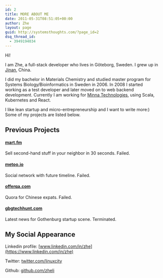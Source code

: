 ```yaml
---
id: 2
title: MORE ABOUT ME
date: 2011-05-31T08:51:05+00:00
author: Zhe
layout: page
guid: http://systemsthoughts.com/?page_id=2
dsq_thread_id:
  - 3949194034
---
```

Hi!

I am Zhe, a full-stack developer who lives in Göteborg, Sweden. I grew up in <a href="http://goo.gl/maps/vfld"
target="_blank">Jinan</a>, China.

I did my bachelor in Materials Chemistry and studied master program for Systems Biology/Bioinformatics in Sweden in 2006. In 2008 I started working as a test developer and later moved on to web backend development. Currently I am working for [Minna Technologies](https://minnatechnologies.com/), using Scala, Kubernetes and React.

I like lean startup and micro-entrepreneurship and I want to write more:) Some of my projects are listed below.

## Previous Projects

#### <a href="http://mart.fm" target="_blank">mart.fm</a>

Sell second-hand stuff in your neighbor in 30 seconds. Failed.

#### <a href="http://metoo.io" target="_blank">metoo.io</a>

Social network with future timeline. Failed.

#### <a href="http://offerqa.com" target="_blank">offerqa.com</a>

Quora for Chinese expats. Failed.

#### <a href="http://gbgtechhunt.com" target="_blank">gbgtechhunt.com</a>

Latest news for Gothenburg startup scene. Terminated.

## My Social Appearance

Linkedin profile: <a title="View public profile" href="www.linkedin.com/in/zhe" name="webProfileURL"></a>[www.linkedin.com/in/zhe](https://www.linkedin.com/in/zhe)

Twitter: [twitter.com/linuxcity](https://twitter.com/linuxcity)

Github: [github.com/zheli](https://github.com/zheli)

